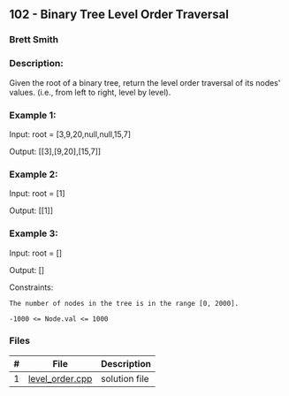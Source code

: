 ## 102 - Binary Tree Level Order Traversal
### Brett Smith 
### Description:

Given the root of a binary tree, return the level order traversal of its nodes' values. (i.e., from left to right, level by level).

### Example 1:

Input: root = [3,9,20,null,null,15,7]

Output: [[3],[9,20],[15,7]]

### Example 2:

Input: root = [1]

Output: [[1]]

### Example 3:

Input: root = []

Output: []
 

Constraints:

`The number of nodes in the tree is in the range [0, 2000].`

`-1000 <= Node.val <= 1000`

### Files

|   #   | File                       | Description                                                |
| :---: | -------------------------- | ---------------------------------------------------------- |
|   1   | [level_order.cpp](./level_order.cpp)     | solution file                                        |